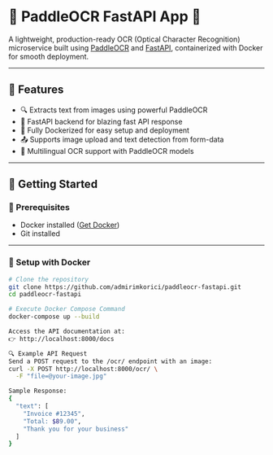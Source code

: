 # 🧠 PaddleOCR FastAPI App 🐳

A lightweight, production-ready OCR (Optical Character Recognition) microservice built using [PaddleOCR](https://github.com/PaddlePaddle/PaddleOCR) and [FastAPI](https://fastapi.tiangolo.com/), containerized with Docker for smooth deployment.

---

## 📸 Features

- 🔍 Extracts text from images using powerful PaddleOCR
- 🚀 FastAPI backend for blazing fast API response
- 🐳 Fully Dockerized for easy setup and deployment
- 📤 Supports image upload and text detection from form-data
- 🧠 Multilingual OCR support with PaddleOCR models

---

## 🚀 Getting Started

### 🧰 Prerequisites

- Docker installed ([Get Docker](https://docs.docker.com/get-docker/))
- Git installed

---

### 🔧 Setup with Docker

```bash
# Clone the repository
git clone https://github.com/admirimkorici/paddleocr-fastapi.git
cd paddleocr-fastapi

# Execute Docker Compose Command
docker-compose up --build

Access the API documentation at:
👉 http://localhost:8000/docs

🔍 Example API Request
Send a POST request to the /ocr/ endpoint with an image:
curl -X POST http://localhost:8000/ocr/ \
  -F "file=@your-image.jpg"

Sample Response:
{
  "text": [
    "Invoice #12345",
    "Total: $89.00",
    "Thank you for your business"
  ]
}
